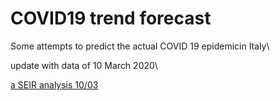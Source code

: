 # COVID19 trend forecast
Some attempts to predict the actual COVID 19 epidemicin Italy\

update with data of 10 March 2020\

[a SEIR analysis 10/03](draft_analysis.md)
